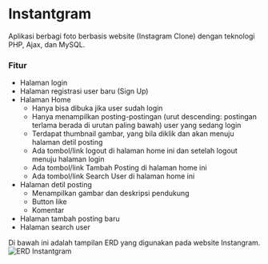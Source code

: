 # Instantgram
Aplikasi berbagi foto berbasis website (Instagram Clone) dengan teknologi PHP, Ajax, dan MySQL.

### Fitur
- Halaman login
- Halaman registrasi user baru (Sign Up)
- Halaman Home
  - Hanya bisa dibuka jika user sudah login
  - Hanya menampilkan posting-postingan (urut descending: postingan terlama berada di urutan paling bawah) user yang sedang login
  - Terdapat thumbnail gambar, yang bila diklik dan akan menuju halaman detil posting
  - Ada tombol/link logout di halaman home ini dan setelah logout menuju halaman login
  - Ada tombol/link Tambah Posting di halaman home ini
  - Ada tombol/link Search User di halaman home ini
- Halaman detil posting
  - Menampilkan gambar dan deskripsi pendukung
  - Button like
  - Komentar
- Halaman tambah posting baru
- Halaman search user

Di bawah ini adalah tampilan ERD yang digunakan pada website Instangram.
![ERD Instantgram](https://github.com/vari8/Instantgram/blob/master/assets/ERD%20Instantgram.png)
